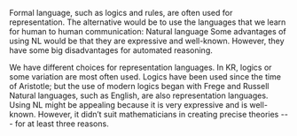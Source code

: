 ﻿Formal language, such as logics and rules, are  often used for representation.
The alternative would be to use the languages that we learn for human to human communication: Natural language 
Some advantages of using NL would be that they are expressive and well-known.
However, they have some big disadvantages for automated reasoning.

We have different choices for representation languages.
In KR, logics or some variation are most often used.
Logics have been used since the time of Aristotle; but the use of modern logics began with Frege and Russell
Natural languages, such as English, are also representation languages.
Using NL might be appealing because it is very expressive and is well-known.
However, it didn’t suit mathematicians in creating precise theories ---  for at least three reasons.